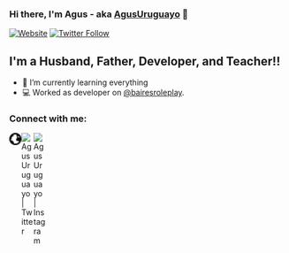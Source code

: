 ### Hi there, I'm Agus - aka [AgusUruguayo][website] 👋 

[![Website](https://img.shields.io/website?label=uruguayo.me&style=for-the-badge&url=https%3A%2F%2Fcodestackr.com)](https://uruguayo.me)
[![Twitter Follow](https://img.shields.io/twitter/follow/AgusUruguayoo?color=1DA1F2&logo=twitter&style=for-the-badge)](https://twitter.com/intent/follow?original_referer=https%3A%2F%2Fgithub.com%2FAgusUruguayoo&screen_name=AgusUruguayoo)

## I'm a Husband, Father, Developer, and Teacher!!

- 🧠 I’m currently learning everything
- 💻 Worked as developer on [@bairesroleplay][barp].

### Connect with me:

[<img align="left" alt="uruguayo.me" width="22px" src="https://raw.githubusercontent.com/iconic/open-iconic/master/svg/globe.svg" />][website]
[<img align="left" alt="AgusUruguayo | Twitter" width="22px" src="https://cdn.jsdelivr.net/npm/simple-icons@v3/icons/twitter.svg" />][twitter]
[<img align="left" alt="AgusUruguayo | Instagram" width="22px" src="https://cdn.jsdelivr.net/npm/simple-icons@v3/icons/instagram.svg" />][instagram]

<br />

</details>

[website]: https://uruguayo.me
[barp]: https://bairesrp.net/
[twitter]: https://twitter.com/agusuruguayoo
[instagram]: https://instagram.com/faguuu
